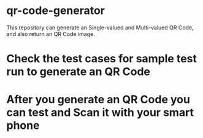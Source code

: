# qr-code-generator
This repository can generate an Single-valued and Multi-valued QR Code, and  also return an QR Code image.

# Check the test cases for sample test run to generate an QR Code
# After you generate an QR Code you can test and Scan it with your smart phone
